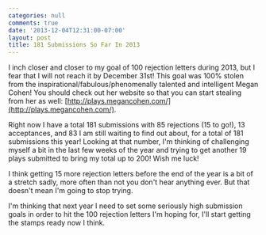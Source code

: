 ```yaml
---
categories: null
comments: true
date: '2013-12-04T12:31:00-07:00'
layout: post
title: 181 Submissions So Far In 2013
---
```


I inch closer and closer to my goal of 100 rejection letters during 2013, but I fear that I will not reach it by December 31st! This goal was 100% stolen from the inspirational/fabulous/phenomenally talented and intelligent Megan Cohen! You should check out her website so that you can start stealing from her as well: [http://plays.megancohen.com/](http://plays.megancohen.com/).

Right now I have a total 181 submissions with 85 rejections (15 to go!), 13 acceptances, and 83 I am still waiting to find out about, for a total of 181 submissions this year! Looking at that number, I'm thinking of challenging myself a bit in the last few weeks of the year and trying to get another 19 plays submitted to bring my total up to 200! Wish me luck!

I think getting 15 more rejection letters before the end of the year is a bit of a stretch sadly, more often than not you don't hear anything ever. But that doesn't mean I'm going to stop trying.

I'm thinking that next year I need to set some seriously high submission goals in order to hit the 100 rejection letters I'm hoping for, I'll start getting the stamps ready now I think.